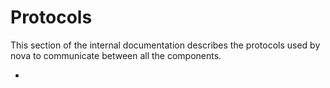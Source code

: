 # Protocols

This section of the internal documentation describes the protocols used by nova
to communicate between all the components.


* 